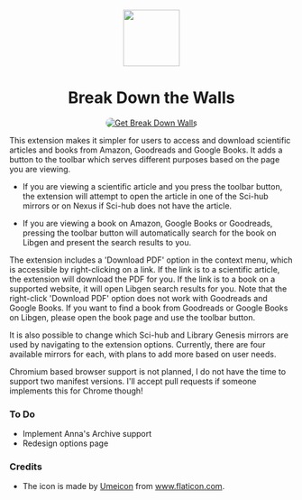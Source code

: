 <sub>
<p align='center'><img  src="https://raw.githubusercontent.com/onurhanak/Break-Down-Walls/main/graduate-hat.png" height="100" width="auto"></p>
</sub>
<h1 align="center">Break Down the Walls</h1>


<p align="center">
<a href="https://addons.mozilla.org/en-US/firefox/addon/break-down-walls/"><img src="https://user-images.githubusercontent.com/585534/107280546-7b9b2a00-6a26-11eb-8f9f-f95932f4bfec.png" style='border-radius:15px' alt="Get Break Down Walls"></a>

This extension makes it simpler for users to access and download scientific articles and books from Amazon, Goodreads and Google Books. It adds a button to the toolbar which serves different purposes based on the page you are viewing.

- If you are viewing a scientific article and you press the toolbar button, the extension will attempt to open the article in one of the Sci-hub mirrors or on Nexus if Sci-hub does not have the article. 

- If you are viewing a book on Amazon, Google Books or Goodreads, pressing the toolbar button will automatically search for the book on Libgen and present the search results to you.

The extension includes a 'Download PDF' option in the context menu, which is accessible by right-clicking on a link. If the link is to a scientific article, the extension will download the PDF for you. If the link is to a book on a supported website, it will open Libgen search results for you. Note that the right-click 'Download PDF' option does not work with Goodreads and Google Books. If you want to find a book from Goodreads or Google Books on Libgen, please open the book page and use the toolbar button.

It is also possible to change which Sci-hub and Library Genesis mirrors are used by navigating to the extension options. Currently, there are four available mirrors for each, with plans to add more based on user needs.

Chromium based browser support is not planned, I do not have the time to support two manifest versions. I'll accept pull requests if someone implements this for Chrome though!

### To Do
- Implement Anna's Archive support
- Redesign options page

### Credits

 - The icon is made by <a href='https://www.flaticon.com/authors/umeicon'>Umeicon</a> from <a href='https://www.flaticon.com/'>www.flaticon.com</a>.
